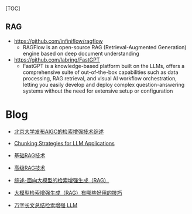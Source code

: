 [TOC]



## RAG

- https://github.com/infiniflow/ragflow
  - RAGFlow is an open-source RAG (Retrieval-Augmented Generation) engine based on deep document understanding
- https://github.com/labring/FastGPT
  - FastGPT is a knowledge-based platform built on the LLMs, offers a comprehensive suite of out-of-the-box capabilities such as data processing, RAG retrieval, and visual AI workflow orchestration, letting you easily develop and deploy complex question-answering systems without the need for extensive setup or configuration
  

# Blog

- [北京大学发布AIGC的检索增强技术综述](https://mp.weixin.qq.com/s/o8oTN06UsQSlb5BNyJH23w)

- [Chunking Strategies for LLM Applications](https://www.pinecone.io/learn/chunking-strategies/)

- [基础RAG技术](https://blog.csdn.net/baidu_25854831/article/details/135331625)

- [高级RAG技术](https://blog.csdn.net/baidu_25854831/article/details/135592272)

- [综述-面向大模型的检索增强生成（RAG）](https://mp.weixin.qq.com/s/TbjbLY6a1h7rgvM5IE4vaw)

- [大模型检索增强生成（RAG）有哪些好用的技巧](https://www.zhihu.com/question/625481187/answer/3279041129)

- [万字长文总结检索增强 LLM](https://zhuanlan.zhihu.com/p/655272123)

